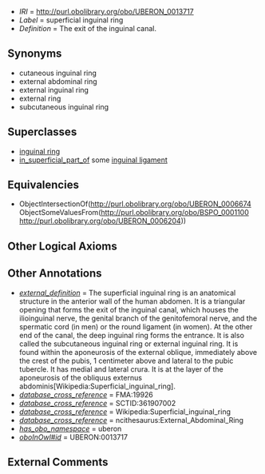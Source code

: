  * *IRI* = http://purl.obolibrary.org/obo/UBERON_0013717
 * *Label* = superficial inguinal ring
 * *Definition* = The exit of the inguinal canal.

## Synonyms

 * cutaneous inguinal ring
 * external abdominal ring
 * external inguinal ring
 * external ring
 * subcutaneous inguinal ring

## Superclasses

 * [inguinal ring](../../UBERON/74/UBERON_0006674.md)
 * [in_superficial_part_of](../../BSPO/00/BSPO_0001100.md) some [inguinal ligament](../../UBERON/04/UBERON_0006204.md)

## Equivalencies

 * ObjectIntersectionOf(<http://purl.obolibrary.org/obo/UBERON_0006674> ObjectSomeValuesFrom(<http://purl.obolibrary.org/obo/BSPO_0001100> <http://purl.obolibrary.org/obo/UBERON_0006204>))

## Other Logical Axioms


## Other Annotations

 * *[external_definition](../../UBPROP/01/UBPROP_0000001.md)* = The superficial inguinal ring is an anatomical structure in the anterior wall of the human abdomen. It is a triangular opening that forms the exit of the inguinal canal, which houses the ilioinguinal nerve, the genital branch of the genitofemoral nerve, and the spermatic cord (in men) or the round ligament (in women). At the other end of the canal, the deep inguinal ring forms the entrance. It is also called the subcutaneous inguinal ring or external inguinal ring. It is found within the aponeurosis of the external oblique, immediately above the crest of the pubis, 1 centimeter above and lateral to the pubic tubercle. It has medial and lateral crura. It is at the layer of the aponeurosis of the obliquus externus abdominis[Wikipedia:Superficial_inguinal_ring].
 * *[database_cross_reference](../../ef/oboInOwl#hasDbXref.md)* = FMA:19926
 * *[database_cross_reference](../../ef/oboInOwl#hasDbXref.md)* = SCTID:361907002
 * *[database_cross_reference](../../ef/oboInOwl#hasDbXref.md)* = Wikipedia:Superficial_inguinal_ring
 * *[database_cross_reference](../../ef/oboInOwl#hasDbXref.md)* = ncithesaurus:External_Abdominal_Ring
 * *[has_obo_namespace](../../ce/oboInOwl#hasOBONamespace.md)* = uberon
 * *[oboInOwl#id](../../id/oboInOwl#id.md)* = UBERON:0013717

## External Comments


